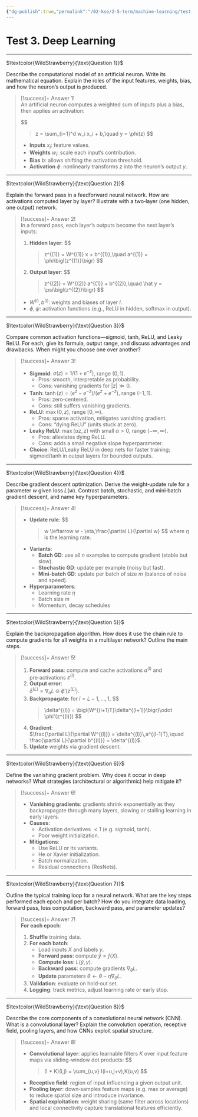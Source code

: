 ```yaml
---
{"dg-publish":true,"permalink":"/02-kse/2-5-term/machine-learning/test-3-deep-learning/","tags":["kse","ai","machine-learning"],"created":"2025-04-16T00:58:19.517+03:00","updated":"2025-04-16T01:05:32.787+03:00"}
---
```



# Test 3. Deep Learning

---

$\textcolor{WildStrawberry}{\text{Question 1}}$

Describe the computational model of an artificial neuron. Write its mathematical equation. Explain the roles of the input features, weights, bias, and how the neuron’s output is produced.

> [!success]+ Answer 1!  
> An artificial neuron computes a weighted sum of inputs plus a bias, then applies an activation:
>
> $$
> > z = \sum_{i=1}^d w_i x_i + b,\quad y = \phi(z)
> $$
>
> - **Inputs** $x_i$: feature values.
> - **Weights** $w_i$: scale each input’s contribution.
> - **Bias** $b$: allows shifting the activation threshold.
> - **Activation** $\phi$: nonlinearly transforms $z$ into the neuron’s output $y$.

---

$\textcolor{WildStrawberry}{\text{Question 2}}$

Explain the forward pass in a feedforward neural network. How are activations computed layer by layer? Illustrate with a two‑layer (one hidden, one output) network.

> [!success]+ Answer 2!  
> In a forward pass, each layer’s outputs become the next layer’s inputs:
>
> 1. **Hidden layer**:
>    $$
>    >    z^{(1)} = W^{(1)} x + b^{(1)},\quad a^{(1)} = \phi\bigl(z^{(1)}\bigr)
>    $$
> 2. **Output layer**:
>    $$
>    >    z^{(2)} = W^{(2)} a^{(1)} + b^{(2)},\quad \hat y = \psi\bigl(z^{(2)}\bigr)
>    $$
>
> - $W^{(l)},b^{(l)}$: weights and biases of layer $l$.
> - $\phi,\psi$: activation functions (e.g., ReLU in hidden, softmax in output).

---

$\textcolor{WildStrawberry}{\text{Question 3}}$

Compare common activation functions—sigmoid, tanh, ReLU, and Leaky ReLU. For each, give its formula, output range, and discuss advantages and drawbacks. When might you choose one over another?

> [!success]+ Answer 3!
>
> - **Sigmoid**: $\sigma(z)=1/(1+e^{-z})$, range $(0,1)$.
>   - Pros: smooth, interpretable as probability.
>   - Cons: vanishing gradients for $|z|\gg0$.
> - **Tanh**: $\tanh(z)=(e^z-e^{-z})/(e^z+e^{-z})$, range $(-1,1)$.
>   - Pros: zero‑centered.
>   - Cons: still suffers vanishing gradients.
> - **ReLU**: $\max(0,z)$, range $[0,\infty)$.
>   - Pros: sparse activation, mitigates vanishing gradient.
>   - Cons: “dying ReLU” (units stuck at zero).
> - **Leaky ReLU**: $\max(αz,z)$ with small $α>0$, range $(-\infty,\infty)$.
>   - Pros: alleviates dying ReLU.
>   - Cons: adds a small negative slope hyperparameter.
> - **Choice**: ReLU/Leaky ReLU in deep nets for faster training; sigmoid/tanh in output layers for bounded outputs.

---

$\textcolor{WildStrawberry}{\text{Question 4}}$

Describe gradient descent optimization. Derive the weight‑update rule for a parameter $w$ given loss $L(w)$. Contrast batch, stochastic, and mini‑batch gradient descent, and name key hyperparameters.

> [!success]+ Answer 4!
>
> - **Update rule**:
>   $$
>   >   w \leftarrow w - \eta\,\frac{\partial L}{\partial w}
>   $$
>   where $\eta$ is the learning rate.
> - **Variants**:
>   - **Batch GD**: use all $n$ examples to compute gradient (stable but slow).
>   - **Stochastic GD**: update per example (noisy but fast).
>   - **Mini‑batch GD**: update per batch of size $m$ (balance of noise and speed).
> - **Hyperparameters**:
>   - Learning rate $\eta$
>   - Batch size $m$
>   - Momentum, decay schedules

---

$\textcolor{WildStrawberry}{\text{Question 5}}$

Explain the backpropagation algorithm. How does it use the chain rule to compute gradients for all weights in a multilayer network? Outline the main steps.

> [!success]+ Answer 5!
>
> 1. **Forward pass**: compute and cache activations $a^{(l)}$ and pre‑activations $z^{(l)}$.
> 2. **Output error**:  
>    $\delta^{(L)} = \nabla_{a}L \odot \phi'(z^{(L)})$.
> 3. **Backpropagate**: for $l=L-1,\dots,1$,
>    $$
>    >    \delta^{(l)} = \bigl(W^{(l+1)T}\delta^{(l+1)}\bigr)\odot \phi'(z^{(l)})
>    $$
> 4. **Gradient**:  
>    $\frac{\partial L}{\partial W^{(l)}} = \delta^{(l)}\,a^{(l-1)T},\quad \frac{\partial L}{\partial b^{(l)}} = \delta^{(l)}$.
> 5. **Update** weights via gradient descent.

---

$\textcolor{WildStrawberry}{\text{Question 6}}$

Define the vanishing gradient problem. Why does it occur in deep networks? What strategies (architectural or algorithmic) help mitigate it?

> [!success]+ Answer 6!
>
> - **Vanishing gradients**: gradients shrink exponentially as they backpropagate through many layers, slowing or stalling learning in early layers.
> - **Causes**:
>   - Activation derivatives $<1$ (e.g. sigmoid, tanh).
>   - Poor weight initialization.
> - **Mitigations**:
>   - Use ReLU or its variants.
>   - He or Xavier initialization.
>   - Batch normalization.
>   - Residual connections (ResNets).

---

$\textcolor{WildStrawberry}{\text{Question 7}}$

Outline the typical training loop for a neural network. What are the key steps performed each epoch and per batch? How do you integrate data loading, forward pass, loss computation, backward pass, and parameter updates?

> [!success]+ Answer 7!  
> **For each epoch**:
>
> 1. **Shuffle** training data.
> 2. **For each batch**:
>    - Load inputs $X$ and labels $y$.
>    - **Forward pass**: compute $\hat y = f(X)$.
>    - **Compute loss**: $L(\hat y,y)$.
>    - **Backward pass**: compute gradients $\nabla_\theta L$.
>    - **Update** parameters $\theta \leftarrow \theta - \eta\nabla_\theta L$.
> 3. **Validation**: evaluate on hold‑out set.
> 4. **Logging**: track metrics, adjust learning rate or early stop.

---

$\textcolor{WildStrawberry}{\text{Question 8}}$

Describe the core components of a convolutional neural network (CNN). What is a convolutional layer? Explain the convolution operation, receptive field, pooling layers, and how CNNs exploit spatial structure.

> [!success]+ Answer 8!
>
> - **Convolutional layer**: applies learnable filters $K$ over input feature maps via sliding-window dot products:
>   $$
>   >   (I * K)(i,j) = \sum_{u,v} I(i+u,j+v)\,K(u,v)
>   $$
> - **Receptive field**: region of input influencing a given output unit.
> - **Pooling layer**: down‑samples feature maps (e.g. max or average) to reduce spatial size and introduce invariance.
> - **Spatial exploitation**: weight sharing (same filter across locations) and local connectivity capture translational features efficiently.
